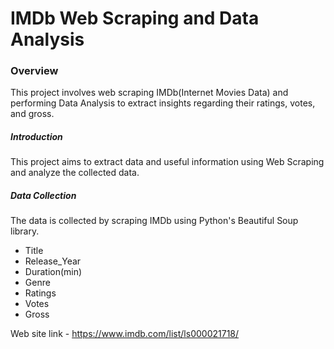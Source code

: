 # IMDb Web Scraping and Data Analysis

### Overview 
This project involves web scraping IMDb(Internet Movies Data) and performing Data Analysis to extract insights regarding their ratings, votes, and gross. 

##### Introduction
This project aims to extract data and useful information using Web Scraping and analyze the collected data.

##### Data Collection
The data is collected by scraping IMDb using Python's Beautiful Soup library. 

  - Title
  - Release_Year
  - Duration(min)
  - Genre
  - Ratings
  - Votes
  - Gross

Web site link - https://www.imdb.com/list/ls000021718/




